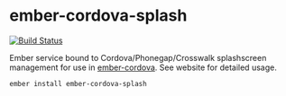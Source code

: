 # ember-cordova-splash

[![Build Status](https://travis-ci.org/isleofcode/ember-cordova-splash.svg?branch=master)](https://travis-ci.org/isleofcode/ember-cordova-splash)

Ember service bound to Cordova/Phonegap/Crosswalk splashscreen
management for use in [ember-cordova](http://embercordova.com). See
website for detailed usage.

```
ember install ember-cordova-splash
```
